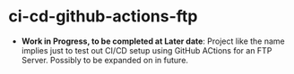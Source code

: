 # ci-cd-github-actions-ftp

- **Work in Progress, to be completed at Later date**:
Project like the name implies just to test out CI/CD setup using GitHub ACtions for an FTP Server. Possibly to be expanded on in future.
